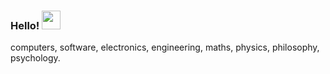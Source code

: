 ### Hello! <img src="https://raw.githubusercontent.com/MartinHeinz/MartinHeinz/master/wave.gif" width="30px">
[//]: # (https://github.com/SumirSeth/sumirseth/blob/main/vibes.png?raw=true)  
computers, software, electronics, engineering, maths, physics, philosophy, psychology.
